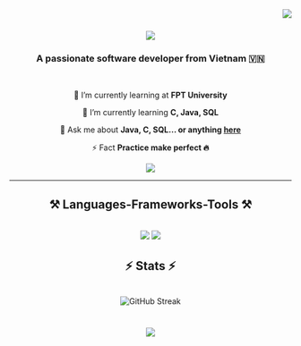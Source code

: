 <img align="right" src="https://visitor-badge.laobi.icu/badge?page_id=zienk.zienk" />

<h1 align="center">
    <img src="https://readme-typing-svg.herokuapp.com/?font=Righteous&size=35&color=F77233&center=true&vCenter=true&width=500&height=70&duration=4000&lines=Yoooo+brooo!+👊;+I'm+ZienK!" />
</h1>

<h3 align="center">A passionate software developer from Vietnam 🇻🇳</h3>

<br/>

<div align="center">
 
 🔭 I’m currently learning at **FPT University**
 
 🌱 I’m currently learning **C, Java, SQL**

💬 Ask me about **Java, C, SQL... or anything [here](https://www.instagram.com/zienk._/)**

⚡ Fact **Practice make perfect 🔥**

 </div>

<div align="center"> 
  <a href="mailto:zienkdev@gmail.com">
    <img src="https://img.shields.io/badge/Gmail-333333?style=for-the-badge&logo=gmail&logoColor=red" />
  </a>
</div>

 <hr/>
 
<h2 align="center">⚒️ Languages-Frameworks-Tools ⚒️</h2>
<br/>
<div align="center">
    <img src="https://skillicons.dev/icons?i=html,css,vscode,github,git" />
    <img src="https://skillicons.dev/icons?i=c,java,mysql" /><br>
</div>

<h2 align="center">⚡ Stats ⚡</h2>
<br>
<div align=center>
 <img align="center"  <a href="https://git.io/streak-stats"><img src="https://streak-stats.demolab.com?user=zienk&theme=github-dark" alt="GitHub Streak" /></a>
 
</div>

<h1 align="center">
    <img src="https://readme-typing-svg.herokuapp.com/?font=Righteous&size=35&color=F77233&center=true&vCenter=true&width=500&height=70&duration=4000&lines=Goodbye!👋;" />
</h1>
